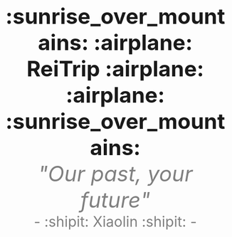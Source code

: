  <center><font size="10"><strong>:sunrise_over_mountains: :airplane: ReiTrip :airplane: :airplane: :sunrise_over_mountains:</strong> </font></center>
 <center><font size="8" color="gray"><em>"Our past, your future"</em> </font></center>
 <center><font size="6" color="gray"> - :shipit: Xiaolin :shipit: - </font></center>
